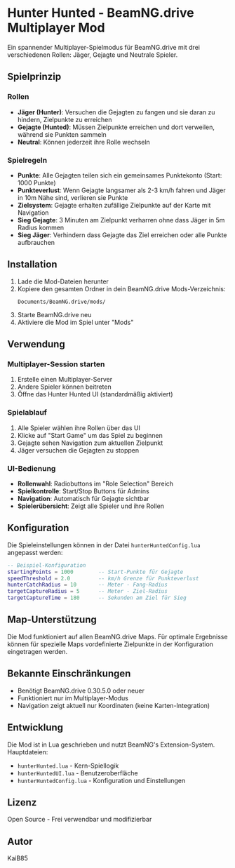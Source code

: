 # Hunter Hunted - BeamNG.drive Multiplayer Mod

Ein spannender Multiplayer-Spielmodus für BeamNG.drive mit drei verschiedenen Rollen: Jäger, Gejagte und Neutrale Spieler.

## Spielprinzip

### Rollen
- **Jäger (Hunter)**: Versuchen die Gejagten zu fangen und sie daran zu hindern, Zielpunkte zu erreichen
- **Gejagte (Hunted)**: Müssen Zielpunkte erreichen und dort verweilen, während sie Punkten sammeln
- **Neutral**: Können jederzeit ihre Rolle wechseln

### Spielregeln
- **Punkte**: Alle Gejagten teilen sich ein gemeinsames Punktekonto (Start: 1000 Punkte)
- **Punkteverlust**: Wenn Gejagte langsamer als 2-3 km/h fahren und Jäger in 10m Nähe sind, verlieren sie Punkte
- **Zielsystem**: Gejagte erhalten zufällige Zielpunkte auf der Karte mit Navigation
- **Sieg Gejagte**: 3 Minuten am Zielpunkt verharren ohne dass Jäger in 5m Radius kommen
- **Sieg Jäger**: Verhindern dass Gejagte das Ziel erreichen oder alle Punkte aufbrauchen

## Installation

1. Lade die Mod-Dateien herunter
2. Kopiere den gesamten Ordner in dein BeamNG.drive Mods-Verzeichnis:
   ```
   Documents/BeamNG.drive/mods/
   ```
3. Starte BeamNG.drive neu
4. Aktiviere die Mod im Spiel unter "Mods"

## Verwendung

### Multiplayer-Session starten
1. Erstelle einen Multiplayer-Server
2. Andere Spieler können beitreten
3. Öffne das Hunter Hunted UI (standardmäßig aktiviert)

### Spielablauf
1. Alle Spieler wählen ihre Rollen über das UI
2. Klicke auf "Start Game" um das Spiel zu beginnen
3. Gejagte sehen Navigation zum aktuellen Zielpunkt
4. Jäger versuchen die Gejagten zu stoppen

### UI-Bedienung
- **Rollenwahl**: Radiobuttons im "Role Selection" Bereich
- **Spielkontrolle**: Start/Stop Buttons für Admins
- **Navigation**: Automatisch für Gejagte sichtbar
- **Spielerübersicht**: Zeigt alle Spieler und ihre Rollen

## Konfiguration

Die Spieleinstellungen können in der Datei `hunterHuntedConfig.lua` angepasst werden:

```lua
-- Beispiel-Konfiguration
startingPoints = 1000        -- Start-Punkte für Gejagte
speedThreshold = 2.0         -- km/h Grenze für Punkteverlust  
hunterCatchRadius = 10       -- Meter - Fang-Radius
targetCaptureRadius = 5      -- Meter - Ziel-Radius
targetCaptureTime = 180      -- Sekunden am Ziel für Sieg
```

## Map-Unterstützung

Die Mod funktioniert auf allen BeamNG.drive Maps. Für optimale Ergebnisse können für spezielle Maps vordefinierte Zielpunkte in der Konfiguration eingetragen werden.

## Bekannte Einschränkungen

- Benötigt BeamNG.drive 0.30.5.0 oder neuer
- Funktioniert nur im Multiplayer-Modus
- Navigation zeigt aktuell nur Koordinaten (keine Karten-Integration)

## Entwicklung

Die Mod ist in Lua geschrieben und nutzt BeamNG's Extension-System. Hauptdateien:
- `hunterHunted.lua` - Kern-Spiellogik
- `hunterHuntedUI.lua` - Benutzeroberfläche  
- `hunterHuntedConfig.lua` - Konfiguration und Einstellungen

## Lizenz

Open Source - Frei verwendbar und modifizierbar

## Autor

KaiB85
